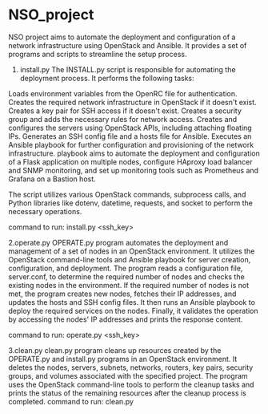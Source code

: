 # NSO_project

 NSO project aims to automate the deployment and configuration of a network infrastructure using OpenStack and Ansible. It provides a set of programs and scripts to streamline the setup process.

1. install.py
The INSTALL.py script is responsible for automating the deployment process. It performs the following tasks:

Loads environment variables from the OpenRC file for authentication.
Creates the required network infrastructure in OpenStack if it doesn't exist.
Creates a key pair for SSH access if it doesn't exist.
Creates a security group and adds the necessary rules for network access.
Creates and configures the servers using OpenStack APIs, including attaching floating IPs.
Generates an SSH config file and a hosts file for Ansible.
Executes an Ansible playbook for further configuration and provisioning of the network infrastructure.
playbook aims to automate the deployment and configuration of a Flask application on multiple nodes, configure HAproxy load balancer and SNMP monitoring, and set up monitoring tools such as Prometheus and Grafana on a Bastion host.

The script utilizes various OpenStack commands, subprocess calls, and Python libraries like dotenv, datetime, requests, and socket to perform the necessary operations.

command to run:
 install.py  <openrc> <tag> <ssh_key>

2.operate.py
OPERATE.py program  automates the deployment and management of a set of nodes in an OpenStack environment. It utilizes the OpenStack command-line tools and Ansible playbook for server creation, configuration, and deployment. The program reads a configuration file, server.conf, to determine the required number of nodes and checks the existing nodes in the environment. If the required number of nodes is not met, the program creates new nodes, fetches their IP addresses, and updates the hosts and SSH config files. It then runs an Ansible playbook to deploy the required services on the nodes. Finally, it validates the operation by accessing the nodes' IP addresses and prints the response content.

command to run:
 operate.py  <openrc> <tag> <ssh_key>
  
3.clean.py
clean.py program cleans up resources created by the OPERATE.py and install.py  programs in an OpenStack environment. It deletes the nodes, servers, subnets, networks, routers, key pairs, security groups, and volumes associated with the specified project. The program uses the OpenStack command-line tools to perform the cleanup tasks and prints the status of the remaining resources after the cleanup process is completed.
command to run:
 clean.py  <openrc> <tag> 

